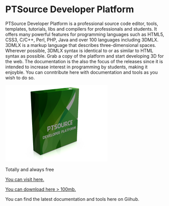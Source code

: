 # PTSource Developer Platform
PTSource Developer Platform is a professional source code editor, tools, templates, tutorials, libs and compilers for professionals and students. It offers many powerful features for programming languages such as HTML5, CSS3, C/C++, Perl, PHP, Java and over 100 languages including 3DMLX.
3DMLX is a markup language that describes three-dimensional spaces. Wherever possible, 3DMLX syntax is identical to or as similar to HTML syntax as possible. Grab a copy of the platform and start developing 3D for the web.
The documentation is the also the focus of the releases since it is intended to increase interest in programming by students, making it enjoyble. You can conntribute here with documentation and tools as you wish to do so.

![Box Shot](/images/box.png)

Totally and always free

[You can visit here.](https://platform.ptsource.eu/)

[You can download here > 100mb.](http://bit.ly/2ngpeKG)

You can find the latest documentation and tools here on Giihub.
